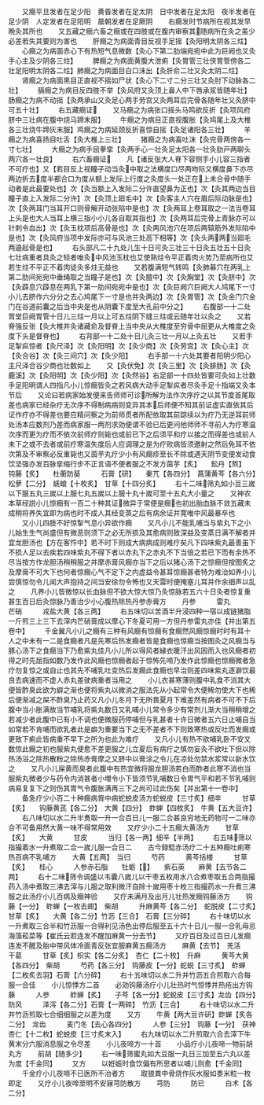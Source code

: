 <!-- { "loadSidebar": true } -->
　　又癎平旦发者在足少阳　黄昏发者在足太阴　日中发者在足太阳　夜半发者在足少阴　人定发者在足阳明　晨朝发者在足厥阴
　　右癎发时节病所在视其发早晩灸其所也
　　又五藏之癎六畜之癎或在四肢或在腹内审察其随病所在灸之虽少必差若失其要则为害也
　　肝癎之为病面青目反视手足摇【灸阳明太阴各三炷】
　　心癎之为病面赤心下有热短气息微数【灸心下第二肋端宛宛中此为巨阙也又灸手心主及少阴各三炷】
　　脾癎之为病面黄腹大泄痢【灸胃管三壮侠胃管傍各二壮足阳明太阴各二炷】肺癎之为病面目白口沫出【灸肝俞二壮又灸太阴二炷】
　　肾癎之为病面黑目正直视不摇如尸状【灸心下二寸二分三壮又灸肘下动脉各二壮】
　　膈癎之为病目反四肢不举【灸风府又灸顶上鼻人中下唇承浆皆随年壮】肠癎之为病不动摇【灸两承山又灸足心两手劳宫又灸两耳后完骨各随年壮又灸脐中可五十壮】
　　右五藏癎证
　　又马癎之为病张口摇头马鸣欲反折【灸项风府脐中三壮病在腹中烧马蹄末服】
　　牛癎之为病目正直视腹胀【灸鸠尾上及大椎各三壮烧牛蹄灰末服】鸡癎之为病延颈反折喜惊自摇【灸足诸阳各三壮】
　　羊癎之为病喜扬目吐舌【灸大椎上三壮】
　　猪癎之为病喜吐沫【灸完骨两傍各一寸七壮】
　　大癎之为病手屈拳挛【灸两手心一壮灸足太阳各一壮灸肋戸两聊头两穴各一壮良】
　　右六畜癎证
　　凡【诸反张大人脊下容侧手小儿容三指者不可疗也】又【若目反上视瞳子动当灸中取之法横度口尽两吻际又横度鼻下亦尽两边折去度半都合口为度从额上发际上行度之灸度头一处正在上未合骨中随手动者是此最要处也】次【灸当额上入发际二分许直望鼻为正也】次【灸其两边当目瞳子直上入发际二分许】次【灸顶上廻毛中】次【灸客主人穴在眉后际动脉是也】次【灸两耳门当耳开口则骨解开动张陷中是也】次【灸两耳上卷耳取之一法当卷耳上头是也大人当耳上横三指小小儿各自取其指也】次【灸两耳后完骨上青脉亦可以针刺令血出】次【灸玉枕项后高骨是也】次【灸两风池穴在项后两辕筋外发际陷中是也】次【灸风府当项中发际亦可与风池三处高下相等】次【灸头两两当廻毛两邉起骨是也】
　　右头部凡二十九处儿生十日可灸三壮三十日灸五壮五十日灸七壮病重者具灸之轻者唯灸中风池玉枕也艾使熟炷令平正着肉火势乃至病所也艾若生炷不平正不着肉徒灸多炷无益也
　　又若腹满短气转鸣【灸肺募穴在两乳上第二肋间宛宛中垂绳取之当瞳子是也】次【灸膻中】次【灸胸堂】次【灸脐中】次【灸薜息穴薜息在两乳下第一肋间宛宛中是也】次【灸巨阙穴巨阙大人鸠尾下一寸小儿去脐作六分分之去心鸠尾下一寸是也并灸两边】次【灸胃管】次【灸金门穴金门在谷道前囊之后当中央是也从阴囊下度至大孔前中分之】
　　右腹部一十二处胷堂巨阙胃管十日儿三炷一月以上可五炷阴下缝三炷或云随年壮以灸之
　　又若脊强反张【灸大椎并灸诸藏俞及督脊上当中央从大椎度至穷骨中屈更从大椎度之灸度下头是督脊也】
　　右背部一十二处十日儿灸三壮一月以上灸五壮
　　又若手足掣疭惊者【灸尺泽】次【灸阳明】次【灸少商】次【灸劳宫】次【灸心主】次【灸合谷】次【灸三间穴】次【灸少阳】
　　右手部一十六处其要者阳明少阳心主尺泽合谷少商也壮数如上
　　又【灸伏免】次【灸三里】次【灸腓肠】次【灸鹿溪】次【灸阳明】次【灸少阳】次【灸然谷】右足部一十四处皆要可灸如上壮数手足阳明谓人四指凡小儿惊癎皆灸之若风病大动手足掣疭者尽灸手足十指端又灸本节后
　　又论曰若病家始发便来告师师可诊所解为法作次序疗之以其节度首尾取差也病家已经杂疗无次序不得制病病则变异其本后师便不知其前证虚实直依其后证作疗亦不得差也要应精问察之为前师贯者所配依取其前踪续以为疗乃无逆耳前师处汤本应数剂乃差而病家服一两剂求効便谓不验已后更问他师师不寻前人为疗寒温次序而更为疗而不依次前师疗则毙也或前已下之后须平和疗以接之而得差也或前人未下之或不去者或前疗寒温失度后人应调理之是为疗败病皆须邀射之然后免耳不依次第及不审察必反重毙也又茵芋丸疗少小有风癎疹至长不除或遇天阴节变便发动食饮坚强亦发百脉挛缩行步不正言语不便者服之不发方茵芋【炙】　　鈆丹【熬】　　钩藤【炙】　　杜蘅防葵　　　石膏【研】　　秦芁【各四分】　菖蒲黄芩【各六分】　松萝【二分】　蜣蜋【十枚炙】　甘草【十四分炙】
　　右十二味筛丸如小豆三嵗以下服五丸三嵗以上服七丸五嵗以上服十丸十嵗可至十五丸大小量之
　　又神农本草经説小儿惊癎有一百二十种其证微异于常便是癎也初出胎血脉不敛五藏未成稍将养失宜即为病也时不成人其经变蒸之后有病余证并寛唯中风最暴卒也
　　又小儿四肢不好惊掣气息小异欲作癎
　　又凡小儿不能乳哺当与紫丸下之小儿始生生气尚盛但有微恶则须下之必无所损及其愈病则致深益及变蒸日满不解者并宜龙胆汤也【方在客忤中】若不时下则成大病病成则难疗矣凡下四味紫丸最善虽下不损人足以去疾若四味紫丸不得下者以赤丸下之赤丸不下当倍之若已下而有余热不尽当按方作龙胆汤稍稍服之并摩赤膏风癎亦当下之后以猪心汤下之惊癎但按图炙之及摩膏不可大下也何者惊癎心气不定下之内虚益令甚耳惊癎甚者特为难治如养小儿尝慎惊勿令儿闻大声抱持之间当安徐勿令怖也又天雷时便掩塞儿耳并作余细声以乱之
　　凡养小儿皆微惊以长血脉但不欲大惊大惊乃灸惊脉若五六十日灸者惊复重甚生百日后灸惊脉乃善治少小心腹热除热丹参赤膏方
　　丹参　　　雷丸　　　芒硝　　　戎盐大黄【各三两】
　　右五味切以苦酒半升浸四种一宿以成链猪脂一斤煎三上三下去滓内芒硝膏成以摩心下冬夏可用一方但丹参雷丸亦佳【并出第五卷中】
　　千金翼凡小儿之癎有三种有风癎有惊癎有食癎然风癎惊癎时时有耳十人之中未有一二是食癎者凡是先寒后热发癎者皆是食癎也惊癎当按图灸之风癎当与豚心汤下之食癎当下乃愈紫丸佳凡小儿所以得风者縁衣暖汗出风因而入也风癎者初得之时先屈指如数乃发作此风癎也惊癎者起于惊怖先啼乃发作此惊癎也惊癎微者急疗勿复惊之或自止也其先不哺乳吐变热后发癎此食癎也早治则差四味紫丸逐澼饮最良去病速而不虚人赤丸差驶病重者当用之
　　小儿衣甚寒薄则腹中乳食不消其大便皆酢臭此欲为癖之渐也便将紫丸以微消之服法先从小起常令大便稀勿使大下也稀后便渐减之屎不酢臭乃止药又凡小儿冬月下无所畏夏月下难差然有病者不可不下后腹中当小胀满故当节哺乳将紫丸数日又乳哺小儿常令多少有常剂儿渐大当稍稍增之若减少者此腹中已有小不调也便微服药停哺但与乳甚者十许日微者五六日止哺自当如常若不肯哺而欲乳者此是癖为重要当下之无不差者不下则致寒热或反吐而发癎或更致下痢此皆病重不早下之所为也此为难疗
　　又凡小儿有热不欲哺乳卧不安又数惊此癎之初也服紫丸便愈不差更服之儿立夏后有病疗之慎勿妄灸不欲吐下但以除热汤浴之除热散粉之除热赤膏摩之又脐中以膏涂之令儿在凉处勿禁水浆常以新水饮之
　　又凡小儿屎黄而臭者此腹中有热宜微将服龙胆汤若白而酢者此寒不消也当服紫丸微者少与药令内消甚者小増令小下皆须节乳哺数日令胃气平和若不节乳哺则病易复复下之则伤其胃气令腹胀满再三下之尚可过此伤矣【并出第十一卷中】
　　备急疗少小百二十种癎病胷中病蛇蜕皮汤方蛇蜕皮【三寸炙】细辛　　　甘草【炙】　　钩藤黄芪【各二分】　大黄【四分】　蚱蝉【四枚炙】　牛黄【五大豆许】
　　右八味切以水二升半煑取一升一合百日儿一服二合甚良穷地无药物可一二味亦合不可备用然大黄一味不得常用效
　　又疗少小二十五癎大黄汤方
　　甘草【炙】　　大黄　　　甘皮　　　当归【各一两】细辛【半两】
　　右五味筛以指撮着水一升煮取二合一嵗儿服一合日二
　　古今録騐赤汤疗二十五种癎吐痢寒热百病不乳哺方
　　大黄【五两】　当归　　　芍药　　　黄芩括楼　　　甘草【炙】　　桂心　　　人参赤石脂　　牡蛎【】　　紫石英　　麻黄【去节各二两】
　　右十二味筛令调盛以韦囊八嵗儿以干枣五枚用水八合煮枣取五合两指撮药入汤中煮取三沸去滓与儿服之取利微汗自除十嵗用枣十枚三指撮药水一升煮三沸服之此汤疗小儿百病及癎神验
　　又疗未满月及出月儿壮热发癎钩藤汤方
　　钩藤【一分】　蚱蝉【一枚去翅】　柴胡　　　升麻黄芩【各二分】　蛇脱皮【二寸炙】甘草【炙】　　大黄【各二分】竹沥【三合】　石膏【三分碎】
　　右十味切以水一升煮取三合半和竹沥服一合得利见汤色出停后服至五十六十日儿一服一合乳母忌海藻菘菜等【崔氏云若连发不醒加麻黄一分去节】
　　又疗百日及过百日儿发癎连发不醒及胎中带风体冷面青反张宜服麻黄五癎汤方
　　麻黄【去节】　羌活　　　干葛　　　甘草【炙】枳实【各二分炙】　杏仁【二十枚】　升麻　　　黄芩大黄【各四分】　柴胡　　　芍药【各三分】　钩藤皮【一分】蛇蜕【三寸炙】　蚱蝉【二枚炙去羽】石膏【六分碎】
　　右十五味切以水二升并竹沥五合煎取六合每服一合佳
　　小儿惊悸方二首
　　必効钩藤汤疗小儿壮热时气惊悸并热疮出方钩藤　　　人参　　　蚱蝉【炙】　　子芩【各一分】蛇蜕皮【三寸炙】龙齿【四分】　防风　　　泽泻【各二分】石膏【一两碎】　竹沥【三合】
　　右十味切以水二升并竹沥煎取七合细细服之以差为度
　　又方
　　牛黄【两大豆许研】蚱蝉【炙各二分】　龙齿　　　麦门冬【去心各四分】　　　人参【三分】　钩藤【一分】　茯神杏仁【十二枚】蛇蜕皮【三寸炙末入】
　　右九味切以水二升煎取六合去滓下牛黄末分六服消息服之令尽差
　　小儿夜啼方一十首
　　小品疗小儿夜啼一物前胡丸方
　　前胡【随多少】
　　右一味筛蜜丸如大豆服一丸日三加至五六丸以差为度【千金同】
　　又方
　　以姙娠时食饮偏有所思者以哺儿则愈【千金同】
　　千金疗小儿夜啼不已医所不治者方
　　取狼粪中骨烧作灰水服如黍米粒一枚即定
　　又疗小儿夜啼至明不安寐芎防散方
　　芎防　　　防已　　　白术【各二分】

